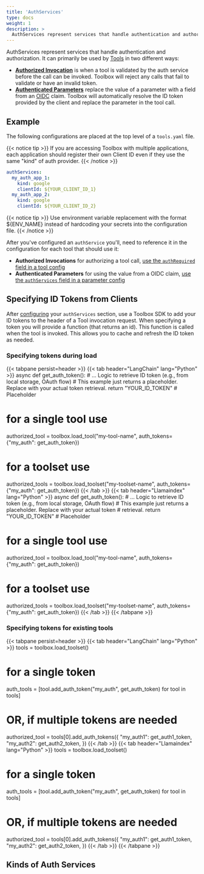```yaml
---
title: 'AuthServices'
type: docs
weight: 1
description: >
  AuthServices represent services that handle authentication and authorization.
---
```


AuthServices represent services that handle authentication and authorization. It
can primarily be used by [Tools](../tools) in two different ways:

- [**Authorized Invocation**][auth-invoke] is when a tool
  is validated by the auth service before the call can be invoked. Toolbox
  will reject any calls that fail to validate or have an invalid token.
- [**Authenticated Parameters**][auth-params] replace the value of a parameter
  with a field from an [OIDC][openid-claims] claim. Toolbox will automatically
  resolve the ID token provided by the client and replace the parameter in the
  tool call.

[openid-claims]: https://openid.net/specs/openid-connect-core-1_0.html#StandardClaims
[auth-invoke]: ../tools/#authorized-invocations
[auth-params]: ../tools/#authenticated-parameters

## Example

The following configurations are placed at the top level of a `tools.yaml` file.

{{< notice tip >}}
If you are accessing Toolbox with multiple applications, each
application should register their own Client ID even if they use the same
"kind" of auth provider.
{{< /notice >}}

```yaml
authServices:
  my_auth_app_1:
    kind: google
    clientId: ${YOUR_CLIENT_ID_1}
  my_auth_app_2:
    kind: google
    clientId: ${YOUR_CLIENT_ID_2}
```

{{< notice tip >}}
Use environment variable replacement with the format ${ENV_NAME}
instead of hardcoding your secrets into the configuration file.
{{< /notice >}}

After you've configured an `authService` you'll, need to reference it in the
configuration for each tool that should use it:

- **Authorized Invocations** for authorizing a tool call, [use the
  `authRequired` field in a tool config][auth-invoke]
- **Authenticated Parameters** for using the value from a OIDC claim, [use the
  `authServices` field in a parameter config][auth-params]

## Specifying ID Tokens from Clients

After [configuring](#example) your `authServices` section, use a Toolbox SDK to
add your ID tokens to the header of a Tool invocation request. When specifying a
token you will provide a function (that returns an id). This function is called
when the tool is invoked. This allows you to cache and refresh the ID token as
needed.

### Specifying tokens during load

<!-- prettier-ignore-start -->
{{< tabpane persist=header >}}
{{< tab header="LangChain" lang="Python" >}}
async def get_auth_token():
    # ... Logic to retrieve ID token (e.g., from local storage, OAuth flow)
    # This example just returns a placeholder. Replace with your actual token retrieval.
    return "YOUR_ID_TOKEN" # Placeholder

# for a single tool use

authorized_tool = toolbox.load_tool("my-tool-name", auth_tokens={"my_auth":
get_auth_token})

# for a toolset use

authorized_tools = toolbox.load_toolset("my-toolset-name",
auth_tokens={"my_auth": get_auth_token})
{{< /tab >}}
{{< tab header="Llamaindex" lang="Python" >}}
async def get_auth_token():
    # ... Logic to retrieve ID token (e.g., from local storage, OAuth flow)
    # This example just returns a placeholder. Replace with your actual token
    # retrieval.
    return "YOUR_ID_TOKEN" # Placeholder

# for a single tool use

authorized_tool = toolbox.load_tool("my-tool-name", auth_tokens={"my_auth":
get_auth_token})

# for a toolset use

authorized_tools = toolbox.load_toolset("my-toolset-name",
auth_tokens={"my_auth": get_auth_token})
{{< /tab >}}
{{< /tabpane >}}

### Specifying tokens for existing tools

{{< tabpane persist=header >}}
{{< tab header="LangChain" lang="Python" >}}
tools = toolbox.load_toolset()

# for a single token

auth_tools = [tool.add_auth_token("my_auth", get_auth_token) for tool in tools]

# OR, if multiple tokens are needed

authorized_tool = tools[0].add_auth_tokens({
  "my_auth1": get_auth1_token,
  "my_auth2": get_auth2_token,
})
{{< /tab >}}
{{< tab header="Llamaindex" lang="Python" >}}
tools = toolbox.load_toolset()

# for a single token

auth_tools = [tool.add_auth_token("my_auth", get_auth_token) for tool in tools]

# OR, if multiple tokens are needed

authorized_tool = tools[0].add_auth_tokens({
  "my_auth1": get_auth1_token,
  "my_auth2": get_auth2_token,
})
{{< /tab >}}
{{< /tabpane >}}
<!-- prettier-ignore-end -->

## Kinds of Auth Services
